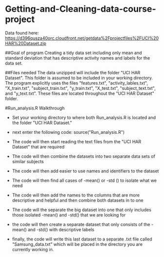 # Getting-and-Cleaning-data-course-project

Data found here: 
https://d396qusza40orc.cloudfront.net/getdata%2Fprojectfiles%2FUCI%20HAR%20Dataset.zip 

##Goal of program
Creating a tidy data set including only mean and standard deviation that has descriptive activity names and labels for the data set.

##Files needed
The data unzipped will include the folder "UCI HAR Dataset". This folder is assumed to be included in your working directory. 
The program explicitly uses the files "features.txt", "activity_lables.txt", "X_train.txt", "subject_train.txt", "y_train.txt", 
"X_test.txt", "subject_text.txt", and "y_text.txt". These files are located throughout the "UCI HAR Dataset" folder.

#Run_analysis.R Walkthrough

* Set your working directory to where both Run_analysis.R is located and the folder "UCI HAR Dataset."

* next enter the following code: source("Run_analysis.R")
* The code will then start reading the text files from the "UCI HAR Dataset" that are required
* The code will then combine the datasets into two separate data sets of similar subjects
* The code will then add easier to use names and identifiers to the dataset
* The code will then find all cases of -mean() or -std () to isolate what we need
* The code will then add the names to the columns that are more descriptive and helpful and then combine both datasets in to one
* The code will the separate the big dataset into one that only includes those isolated -mean() and -std() that we are looking for
* the code will then create a separate dataset that only consists of the -mean() and -std() with descriptive labels
* finally, the code will write this last dataset to a separate .txt file called "Samsung_data.txt" which will be placed in the 
  directory you are currently working in.
